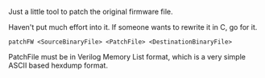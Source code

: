 Just a little tool to patch the original firmware file.

Haven't put much effort into it. If someone wants to rewrite it in C, go for it.

`patchFW <SourceBinaryFile> <PatchFile> <DestinationBinaryFile>`

PatchFile must be in Verilog Memory List format, which is a very simple ASCII based hexdump format.
